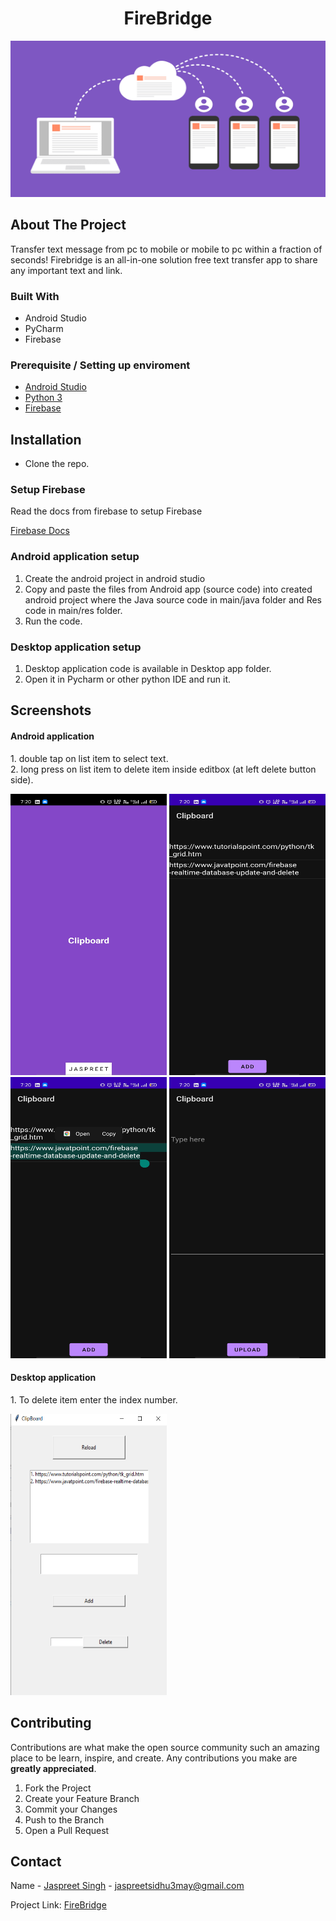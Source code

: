 <div align="center">
<h1>FireBridge</h1>
  <img src="Screenshot/database.png" width="100%" height="250" />
  
</div>

## About The Project
Transfer text message from pc to mobile or mobile to pc within a fraction of seconds! Firebridge is an all-in-one solution free text transfer app to share any important text and link.

### Built With

* Android Studio
* PyCharm
* Firebase

### Prerequisite / Setting up enviroment
* [Android Studio](https://developer.android.com/studio)
* [Python 3](https://docs.python.org/3/)
* [Firebase](https://firebase.google.com/docs)

<!-- GETTING STARTED -->
## Installation
* Clone the repo.

### Setup Firebase 
<p>Read the docs from firebase to setup Firebase</p>

[Firebase Docs](https://firebase.google.com/docs/android/setup)

### Android application setup
1. Create the android project in android studio
2. Copy and paste the files from Android app (source code) into created android project where the Java source code in main/java folder and Res code in main/res folder.
3. Run the code.

### Desktop application setup
1. Desktop application code is available in Desktop app folder.
2. Open it in Pycharm or other python IDE and run it.

## Screenshots
<h4>Android application</h4>
<p>
1. double tap on list item to select text. <br/>
2. long press on list item to delete item inside editbox (at left delete button side).  
</p>
<div align="left">
<img src="Screenshot/a1.jpg" width=250 height=450 />
<img src="Screenshot/a2.jpg" width=250 height=450 />
<img src="Screenshot/a4.jpg" width=250 height=450 />
<img src="Screenshot/a3.jpg" width=250 height=450 />
</div>
<h4>Desktop application</h4>
<p>
1. To delete item enter the index number.  
</p>
<div align="left">
<img src="Screenshot/desktop.png" width=250 height=450 />
</div>
  
<!-- CONTRIBUTING -->
## Contributing

Contributions are what make the open source community such an amazing place to be learn, inspire, and create. Any contributions you make are **greatly appreciated**.

1. Fork the Project
2. Create your Feature Branch 
3. Commit your Changes
4. Push to the Branch
5. Open a Pull Request






<!-- CONTACT -->
## Contact

Name - [Jaspreet Singh](https://www.linkedin.com/in/jaspreetsidhu13/) -  jaspreetsidhu3may@gmail.com

Project Link: [FireBridge](https://github.com/jaspreetsidhu3/firebridge--clipboard)
